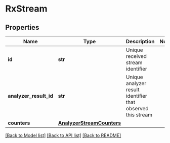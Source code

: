 # RxStream

## Properties
Name | Type | Description | Notes
------------ | ------------- | ------------- | -------------
**id** | **str** | Unique received stream identifier | 
**analyzer_result_id** | **str** | Unique analyzer result identifier that observed this stream | 
**counters** | [**AnalyzerStreamCounters**](AnalyzerStreamCounters.md) |  | 

[[Back to Model list]](../README.md#documentation-for-models) [[Back to API list]](../README.md#documentation-for-api-endpoints) [[Back to README]](../README.md)


